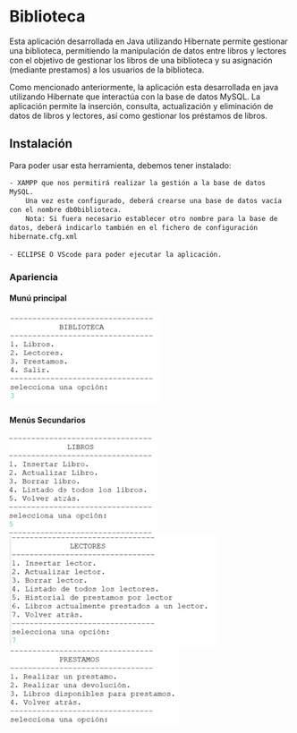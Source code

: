 # Biblioteca
Esta aplicación desarrollada en Java utilizando Hibernate permite gestionar una biblioteca, permitiendo la manipulación de datos entre libros y lectores con el objetivo de gestionar los libros de una biblioteca y su asignación (mediante prestamos) a los usuarios de la biblioteca. 

Como mencionado anteriormente, la aplicación esta desarrollada en java utilizando Hibernate que interactúa con la base de datos MySQL. La aplicación permite la inserción, consulta, actualización y eliminación de datos de libros y lectores, así como gestionar los préstamos de libros.


## Instalación
Para poder usar esta herramienta, debemos tener instalado:

    - XAMPP que nos permitirá realizar la gestión a la base de datos MySQL.
        Una vez este configurado, deberá crearse una base de datos vacía con el nombre db0biblioteca.
        Nota: Si fuera necesario establecer otro nombre para la base de datos, deberá indicarlo también en el fichero de configuración hibernate.cfg.xml
        
    - ECLIPSE O VScode para poder ejecutar la aplicación. 



### Apariencia
#### Munú principal
![menu1](https://github.com/fernando-fpdam/Biblioteca/blob/Final/menu1.png?raw=true)

#### Menús Secundarios
![menuLibros](https://github.com/fernando-fpdam/Biblioteca/blob/Final/menuLibros.png)
![menuLectores](https://github.com/fernando-fpdam/Biblioteca/blob/Final/menuLectores.png)
![menuPrestamos](https://github.com/fernando-fpdam/Biblioteca/blob/Final/menuPrestamos.png)

